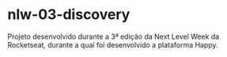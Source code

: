 # nlw-03-discovery
Projeto desenvolvido durante a 3ª edição da Next Level Week da Rocketseat, durante a qual foi desenvolvido a plataforma Happy.
